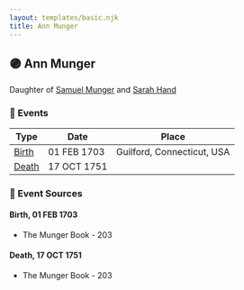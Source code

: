 ```yaml
---
layout: templates/basic.njk
title: Ann Munger
---
```

## 🟣 Ann Munger

Daughter of [Samuel Munger](/people/5/57362828) and [Sarah Hand](/people/7/75255100)

### 📆 Events

Type | Date | Place
------ | ------ | ------
[Birth](#event-e82ae8b9-f0e0-4b37-b358-8ffd8326edcf) | 01 FEB 1703 | Guilford, Connecticut, USA
[Death](#event-e9950991-05a7-40a7-8ffc-358b0062716e) | 17 OCT 1751 |

### 📰 Event Sources

#### <a id="event-e82ae8b9-f0e0-4b37-b358-8ffd8326edcf"></a> Birth, 01 FEB 1703
* The Munger Book  - 203

#### <a id="event-e9950991-05a7-40a7-8ffc-358b0062716e"></a> Death, 17 OCT 1751
* The Munger Book  - 203